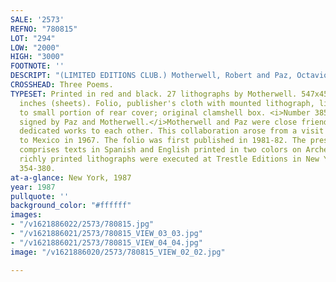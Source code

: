 ```yaml
---
SALE: '2573'
REFNO: "780815"
LOT: "294"
LOW: "2000"
HIGH: "3000"
FOOTNOTE: ''
DESCRIPT: "(LIMITED EDITIONS CLUB.) Motherwell, Robert and Paz, Octavio."
CROSSHEAD: Three Poems.
TYPESET: Printed in red and black. 27 lithographs by Motherwell. 547x458mm; 21½x18
  inches (sheets). Folio, publisher's cloth with mounted lithograph, light soiling
  to small portion of rear cover; original clamshell box. <i>Number 385 of 750 copies
  signed by Paz and Motherwell.</i>Motherwell and Paz were close friends and often
  dedicated works to each other. This collaboration arose from a visit by Motherwell
  to Mexico in 1967. The folio was first published in 1981-82. The present edition
  comprises texts in Spanish and English printed in two colors on Arches paper; the
  richly printed lithographs were executed at Trestle Editions in New York. Belknap
  354-380.
at-a-glance: New York, 1987
year: 1987
pullquote: ''
background_color: "#ffffff"
images:
- "/v1621886022/2573/780815.jpg"
- "/v1621886021/2573/780815_VIEW_03_03.jpg"
- "/v1621886021/2573/780815_VIEW_04_04.jpg"
image: "/v1621886020/2573/780815_VIEW_02_02.jpg"

---
```

